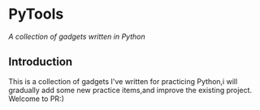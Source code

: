 # PyTools
*A collection of gadgets written in Python*
## Introduction
This is a collection of gadgets I've written for practicing Python,i will gradually add some new practice items,and improve the existing project. Welcome to PR:)              
